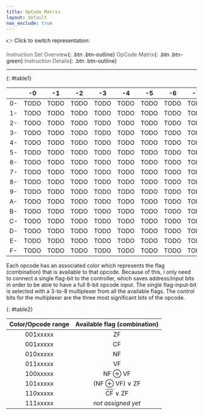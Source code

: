 ```yaml
---
title: OpCode Matrix
layout: default
nav_exclude: true
---
```


:point_right: Click to switch representation:

[Instruction Set Overview](./overview.html){: .btn .btn-outline}
[OpCode Matrix](./opcode-matrix.html){: .btn .btn-green}
[Instruction Details](./details.html){: .btn .btn-outline}

---

{: #table1}

|     |                   -0                   |                   -1                   |                   -2                   |                   -3                   |                   -4                   |                   -5                   |                   -6                   |                   -7                   |                   -8                   |                   -9                   |                   -A                   |                   -B                   |                   -C                   |                   -D                   |                   -E                   |                   -F                   |
| :-: | :------------------------------------: | :------------------------------------: | :------------------------------------: | :------------------------------------: | :------------------------------------: | :------------------------------------: | :------------------------------------: | :------------------------------------: | :------------------------------------: | :------------------------------------: | :------------------------------------: | :------------------------------------: | :------------------------------------: | :------------------------------------: | :------------------------------------: | :------------------------------------: |
| 0-  | <a href="" title="0x00: TODO">TODO</a> | <a href="" title="0x01: TODO">TODO</a> | <a href="" title="0x02: TODO">TODO</a> | <a href="" title="0x03: TODO">TODO</a> | <a href="" title="0x04: TODO">TODO</a> | <a href="" title="0x05: TODO">TODO</a> | <a href="" title="0x06: TODO">TODO</a> | <a href="" title="0x07: TODO">TODO</a> | <a href="" title="0x08: TODO">TODO</a> | <a href="" title="0x09: TODO">TODO</a> | <a href="" title="0x0A: TODO">TODO</a> | <a href="" title="0x0B: TODO">TODO</a> | <a href="" title="0x0C: TODO">TODO</a> | <a href="" title="0x0D: TODO">TODO</a> | <a href="" title="0x0E: TODO">TODO</a> | <a href="" title="0x0F: TODO">TODO</a> |
| 1-  | <a href="" title="0x10: TODO">TODO</a> | <a href="" title="0x11: TODO">TODO</a> | <a href="" title="0x12: TODO">TODO</a> | <a href="" title="0x13: TODO">TODO</a> | <a href="" title="0x14: TODO">TODO</a> | <a href="" title="0x15: TODO">TODO</a> | <a href="" title="0x16: TODO">TODO</a> | <a href="" title="0x17: TODO">TODO</a> | <a href="" title="0x18: TODO">TODO</a> | <a href="" title="0x19: TODO">TODO</a> | <a href="" title="0x1A: TODO">TODO</a> | <a href="" title="0x1B: TODO">TODO</a> | <a href="" title="0x1C: TODO">TODO</a> | <a href="" title="0x1D: TODO">TODO</a> | <a href="" title="0x1E: TODO">TODO</a> | <a href="" title="0x1F: TODO">TODO</a> |
| 2-  | <a href="" title="0x20: TODO">TODO</a> | <a href="" title="0x21: TODO">TODO</a> | <a href="" title="0x22: TODO">TODO</a> | <a href="" title="0x23: TODO">TODO</a> | <a href="" title="0x24: TODO">TODO</a> | <a href="" title="0x25: TODO">TODO</a> | <a href="" title="0x26: TODO">TODO</a> | <a href="" title="0x27: TODO">TODO</a> | <a href="" title="0x28: TODO">TODO</a> | <a href="" title="0x29: TODO">TODO</a> | <a href="" title="0x2A: TODO">TODO</a> | <a href="" title="0x2B: TODO">TODO</a> | <a href="" title="0x2C: TODO">TODO</a> | <a href="" title="0x2D: TODO">TODO</a> | <a href="" title="0x2E: TODO">TODO</a> | <a href="" title="0x2F: TODO">TODO</a> |
| 3-  | <a href="" title="0x30: TODO">TODO</a> | <a href="" title="0x31: TODO">TODO</a> | <a href="" title="0x32: TODO">TODO</a> | <a href="" title="0x33: TODO">TODO</a> | <a href="" title="0x34: TODO">TODO</a> | <a href="" title="0x35: TODO">TODO</a> | <a href="" title="0x36: TODO">TODO</a> | <a href="" title="0x37: TODO">TODO</a> | <a href="" title="0x38: TODO">TODO</a> | <a href="" title="0x39: TODO">TODO</a> | <a href="" title="0x3A: TODO">TODO</a> | <a href="" title="0x3B: TODO">TODO</a> | <a href="" title="0x3C: TODO">TODO</a> | <a href="" title="0x3D: TODO">TODO</a> | <a href="" title="0x3E: TODO">TODO</a> | <a href="" title="0x3F: TODO">TODO</a> |
| 4-  | <a href="" title="0x40: TODO">TODO</a> | <a href="" title="0x41: TODO">TODO</a> | <a href="" title="0x42: TODO">TODO</a> | <a href="" title="0x43: TODO">TODO</a> | <a href="" title="0x44: TODO">TODO</a> | <a href="" title="0x45: TODO">TODO</a> | <a href="" title="0x46: TODO">TODO</a> | <a href="" title="0x47: TODO">TODO</a> | <a href="" title="0x48: TODO">TODO</a> | <a href="" title="0x49: TODO">TODO</a> | <a href="" title="0x4A: TODO">TODO</a> | <a href="" title="0x4B: TODO">TODO</a> | <a href="" title="0x4C: TODO">TODO</a> | <a href="" title="0x4D: TODO">TODO</a> | <a href="" title="0x4E: TODO">TODO</a> | <a href="" title="0x4F: TODO">TODO</a> |
| 5-  | <a href="" title="0x50: TODO">TODO</a> | <a href="" title="0x51: TODO">TODO</a> | <a href="" title="0x52: TODO">TODO</a> | <a href="" title="0x53: TODO">TODO</a> | <a href="" title="0x54: TODO">TODO</a> | <a href="" title="0x55: TODO">TODO</a> | <a href="" title="0x56: TODO">TODO</a> | <a href="" title="0x57: TODO">TODO</a> | <a href="" title="0x58: TODO">TODO</a> | <a href="" title="0x59: TODO">TODO</a> | <a href="" title="0x5A: TODO">TODO</a> | <a href="" title="0x5B: TODO">TODO</a> | <a href="" title="0x5C: TODO">TODO</a> | <a href="" title="0x5D: TODO">TODO</a> | <a href="" title="0x5E: TODO">TODO</a> | <a href="" title="0x5F: TODO">TODO</a> |
| 6-  | <a href="" title="0x60: TODO">TODO</a> | <a href="" title="0x61: TODO">TODO</a> | <a href="" title="0x62: TODO">TODO</a> | <a href="" title="0x63: TODO">TODO</a> | <a href="" title="0x64: TODO">TODO</a> | <a href="" title="0x65: TODO">TODO</a> | <a href="" title="0x66: TODO">TODO</a> | <a href="" title="0x67: TODO">TODO</a> | <a href="" title="0x68: TODO">TODO</a> | <a href="" title="0x69: TODO">TODO</a> | <a href="" title="0x6A: TODO">TODO</a> | <a href="" title="0x6B: TODO">TODO</a> | <a href="" title="0x6C: TODO">TODO</a> | <a href="" title="0x6D: TODO">TODO</a> | <a href="" title="0x6E: TODO">TODO</a> | <a href="" title="0x6F: TODO">TODO</a> |
| 7-  | <a href="" title="0x70: TODO">TODO</a> | <a href="" title="0x71: TODO">TODO</a> | <a href="" title="0x72: TODO">TODO</a> | <a href="" title="0x73: TODO">TODO</a> | <a href="" title="0x74: TODO">TODO</a> | <a href="" title="0x75: TODO">TODO</a> | <a href="" title="0x76: TODO">TODO</a> | <a href="" title="0x77: TODO">TODO</a> | <a href="" title="0x78: TODO">TODO</a> | <a href="" title="0x79: TODO">TODO</a> | <a href="" title="0x7A: TODO">TODO</a> | <a href="" title="0x7B: TODO">TODO</a> | <a href="" title="0x7C: TODO">TODO</a> | <a href="" title="0x7D: TODO">TODO</a> | <a href="" title="0x7E: TODO">TODO</a> | <a href="" title="0x7F: TODO">TODO</a> |
| 8-  | <a href="" title="0x80: TODO">TODO</a> | <a href="" title="0x81: TODO">TODO</a> | <a href="" title="0x82: TODO">TODO</a> | <a href="" title="0x83: TODO">TODO</a> | <a href="" title="0x84: TODO">TODO</a> | <a href="" title="0x85: TODO">TODO</a> | <a href="" title="0x86: TODO">TODO</a> | <a href="" title="0x87: TODO">TODO</a> | <a href="" title="0x88: TODO">TODO</a> | <a href="" title="0x89: TODO">TODO</a> | <a href="" title="0x8A: TODO">TODO</a> | <a href="" title="0x8B: TODO">TODO</a> | <a href="" title="0x8C: TODO">TODO</a> | <a href="" title="0x8D: TODO">TODO</a> | <a href="" title="0x8E: TODO">TODO</a> | <a href="" title="0x8F: TODO">TODO</a> |
| 9-  | <a href="" title="0x90: TODO">TODO</a> | <a href="" title="0x91: TODO">TODO</a> | <a href="" title="0x92: TODO">TODO</a> | <a href="" title="0x93: TODO">TODO</a> | <a href="" title="0x94: TODO">TODO</a> | <a href="" title="0x95: TODO">TODO</a> | <a href="" title="0x96: TODO">TODO</a> | <a href="" title="0x97: TODO">TODO</a> | <a href="" title="0x98: TODO">TODO</a> | <a href="" title="0x99: TODO">TODO</a> | <a href="" title="0x9A: TODO">TODO</a> | <a href="" title="0x9B: TODO">TODO</a> | <a href="" title="0x9C: TODO">TODO</a> | <a href="" title="0x9D: TODO">TODO</a> | <a href="" title="0x9E: TODO">TODO</a> | <a href="" title="0x9F: TODO">TODO</a> |
| A-  | <a href="" title="0xA0: TODO">TODO</a> | <a href="" title="0xA1: TODO">TODO</a> | <a href="" title="0xA2: TODO">TODO</a> | <a href="" title="0xA3: TODO">TODO</a> | <a href="" title="0xA4: TODO">TODO</a> | <a href="" title="0xA5: TODO">TODO</a> | <a href="" title="0xA6: TODO">TODO</a> | <a href="" title="0xA7: TODO">TODO</a> | <a href="" title="0xA8: TODO">TODO</a> | <a href="" title="0xA9: TODO">TODO</a> | <a href="" title="0xAA: TODO">TODO</a> | <a href="" title="0xAB: TODO">TODO</a> | <a href="" title="0xAC: TODO">TODO</a> | <a href="" title="0xAD: TODO">TODO</a> | <a href="" title="0xAE: TODO">TODO</a> | <a href="" title="0xAF: TODO">TODO</a> |
| B-  | <a href="" title="0xB0: TODO">TODO</a> | <a href="" title="0xB1: TODO">TODO</a> | <a href="" title="0xB2: TODO">TODO</a> | <a href="" title="0xB3: TODO">TODO</a> | <a href="" title="0xB4: TODO">TODO</a> | <a href="" title="0xB5: TODO">TODO</a> | <a href="" title="0xB6: TODO">TODO</a> | <a href="" title="0xB7: TODO">TODO</a> | <a href="" title="0xB8: TODO">TODO</a> | <a href="" title="0xB9: TODO">TODO</a> | <a href="" title="0xBA: TODO">TODO</a> | <a href="" title="0xBB: TODO">TODO</a> | <a href="" title="0xBC: TODO">TODO</a> | <a href="" title="0xBD: TODO">TODO</a> | <a href="" title="0xBE: TODO">TODO</a> | <a href="" title="0xBF: TODO">TODO</a> |
| C-  | <a href="" title="0xC0: TODO">TODO</a> | <a href="" title="0xC1: TODO">TODO</a> | <a href="" title="0xC2: TODO">TODO</a> | <a href="" title="0xC3: TODO">TODO</a> | <a href="" title="0xC4: TODO">TODO</a> | <a href="" title="0xC5: TODO">TODO</a> | <a href="" title="0xC6: TODO">TODO</a> | <a href="" title="0xC7: TODO">TODO</a> | <a href="" title="0xC8: TODO">TODO</a> | <a href="" title="0xC9: TODO">TODO</a> | <a href="" title="0xCA: TODO">TODO</a> | <a href="" title="0xCB: TODO">TODO</a> | <a href="" title="0xCC: TODO">TODO</a> | <a href="" title="0xCD: TODO">TODO</a> | <a href="" title="0xCE: TODO">TODO</a> | <a href="" title="0xCF: TODO">TODO</a> |
| D-  | <a href="" title="0xD0: TODO">TODO</a> | <a href="" title="0xD1: TODO">TODO</a> | <a href="" title="0xD2: TODO">TODO</a> | <a href="" title="0xD3: TODO">TODO</a> | <a href="" title="0xD4: TODO">TODO</a> | <a href="" title="0xD5: TODO">TODO</a> | <a href="" title="0xD6: TODO">TODO</a> | <a href="" title="0xD7: TODO">TODO</a> | <a href="" title="0xD8: TODO">TODO</a> | <a href="" title="0xD9: TODO">TODO</a> | <a href="" title="0xDA: TODO">TODO</a> | <a href="" title="0xDB: TODO">TODO</a> | <a href="" title="0xDC: TODO">TODO</a> | <a href="" title="0xDD: TODO">TODO</a> | <a href="" title="0xDE: TODO">TODO</a> | <a href="" title="0xDF: TODO">TODO</a> |
| E-  | <a href="" title="0xE0: TODO">TODO</a> | <a href="" title="0xE1: TODO">TODO</a> | <a href="" title="0xE2: TODO">TODO</a> | <a href="" title="0xE3: TODO">TODO</a> | <a href="" title="0xE4: TODO">TODO</a> | <a href="" title="0xE5: TODO">TODO</a> | <a href="" title="0xE6: TODO">TODO</a> | <a href="" title="0xE7: TODO">TODO</a> | <a href="" title="0xE8: TODO">TODO</a> | <a href="" title="0xE9: TODO">TODO</a> | <a href="" title="0xEA: TODO">TODO</a> | <a href="" title="0xEB: TODO">TODO</a> | <a href="" title="0xEC: TODO">TODO</a> | <a href="" title="0xED: TODO">TODO</a> | <a href="" title="0xEE: TODO">TODO</a> | <a href="" title="0xEF: TODO">TODO</a> |
| F-  | <a href="" title="0xF0: TODO">TODO</a> | <a href="" title="0xF1: TODO">TODO</a> | <a href="" title="0xF2: TODO">TODO</a> | <a href="" title="0xF3: TODO">TODO</a> | <a href="" title="0xF4: TODO">TODO</a> | <a href="" title="0xF5: TODO">TODO</a> | <a href="" title="0xF6: TODO">TODO</a> | <a href="" title="0xF7: TODO">TODO</a> | <a href="" title="0xF8: TODO">TODO</a> | <a href="" title="0xF9: TODO">TODO</a> | <a href="" title="0xFA: TODO">TODO</a> | <a href="" title="0xFB: TODO">TODO</a> | <a href="" title="0xFC: TODO">TODO</a> | <a href="" title="0xFD: TODO">TODO</a> | <a href="" title="0xFE: TODO">TODO</a> | <a href="" title="0xFF: TODO">TODO</a> |

Each opcode has an associated color which represents the flag (combination) that is available to that opcode.
Because of this, I only need to connect a single flag-bit to the controller, which saves address/input bits in order to be able to have a full 8-bit opcode input.
The single flag-input-bit is selected with a 3-to-8 multiplexer from all the available flags. The control bits for the multiplexer are the three most significant bits of the opcode.

{: #table2}

| Color/Opcode range |                Available flag (combination)                |
| :----------------: | :--------------------------------------------------------: |
|      001xxxxx      |                             ZF                             |
|      001xxxxx      |                             CF                             |
|      010xxxxx      |                             NF                             |
|      011xxxxx      |                             VF                             |
|      100xxxxx      |                       NF &oplus; VF                        |
|      101xxxxx      |                  (NF &oplus; VF) &or; ZF                   |
|      110xxxxx      | <span style="text-decoration: overline;">CF</span> &or; ZF |
|      111xxxxx      |                 <i> not assigned yet </i>                  |

<style>
 :root {
   --color1: #ff000060;
   --color2: #ffe60060;
   --color3: #0055ff60;
   --color4: #09ff0060;
   --color5: #7a521b60;
   --color6: #ff00ff60;
   --color7: #00ddff60;
   --color8: #ff910060;
   --matrix-hover-color: #ffffff;
 }

 #table1 th,
 #table1 td {
  min-width: 0rem;
  padding: 0rem;
  margin: 0rem; 
  border-width: 1px;
  border-color: black;
 }

 a:link {
  color: #5c5962;
  text-decoration: none;
 }

 #table1 thead th {
  border-width: 1px;
  border-color: black;
 }

 #table1 {
  line-height: 1.5;
  border-spacing: 0px; 
 }

 #table1 tr:nth-child(1),
 #table1 tr:nth-child(2),
 #table2 tr:nth-child(1) td:first-child {
  background-color: var(--color1);
 }

 #table1 tr:nth-child(3),
 #table1 tr:nth-child(4),
 #table2 tr:nth-child(2) td:first-child {
  background-color: var(--color2);
 }

 #table1 tr:nth-child(5),
 #table1 tr:nth-child(6),
 #table2 tr:nth-child(3) td:first-child {
  background-color: var(--color3);
 }

 #table1 tr:nth-child(7),
 #table1 tr:nth-child(8),
 #table2 tr:nth-child(4) td:first-child {
  background-color: var(--color4);
 }

 #table1 tr:nth-child(9),
 #table1 tr:nth-child(10),
 #table2 tr:nth-child(5) td:first-child {
  background-color: var(--color5);
 }

 #table1 tr:nth-child(11),
 #table1 tr:nth-child(12),
 #table2 tr:nth-child(6) td:first-child {
  background-color: var(--color6);
 }

 #table1 tr:nth-child(13),
 #table1 tr:nth-child(14),
 #table2 tr:nth-child(7) td:first-child {
  background-color: var(--color7);
 }

 #table1 tr:nth-child(15),
 #table1 tr:nth-child(16),
 #table2 tr:nth-child(8) td:first-child {
  background-color: var(--color8);
 }

 #table1 td:hover {
  background-color: var(--matrix-hover-color);
 }

 #table1 td {
   background-color: inherit;
 }


 #table1 th:first-child,
 #table1 td:first-child {
  position: sticky;
  left: 0;
  z-index: 2;
  background: #D6D6FF;
  font-weight: bold;
 }

 #table1 th {
    background: #D6D6FF;
 }
</style>
